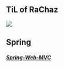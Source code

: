 ## TiL of RaChaz 

<div align="left">
	<img src="https://img.shields.io/badge/Velog-20C997?style=flat&logo=Velog&logoColor=white" />
</div>

## Spring

##### [Spring-Web-MVC](https://github.com/raxchaz/Today-I-Learned/blob/main/Spring-Web-MVC)




